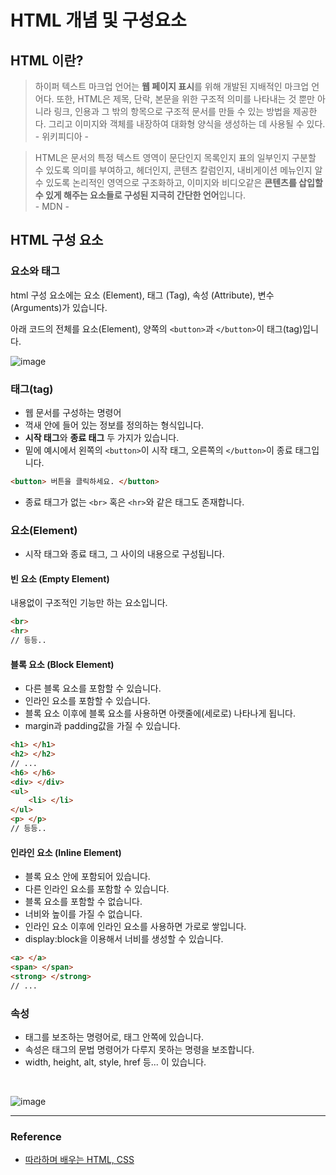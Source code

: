 # HTML 개념 및 구성요소

## HTML 이란?

> 하이퍼 텍스트 마크업 언어는 **웹 페이지 표시**를 위해 개발된 지배적인 마크업 언어다. 또한, HTML은 제목, 단락, 본문을 위한 구조적 의미를 나타내는 것 뿐만 아니라 링크, 인용과 그 밖의 항목으로 구조적 문서를 만들 수 있는 방법을 제공한다. 그리고 이미지와 객체를 내장하여 대화형 양식을 생성하는 데 사용될 수 있다.  
> \- 위키피디아 -

> HTML은 문서의 특정 텍스트 영역이 문단인지 목록인지 표의 일부인지 구분할 수 있도록 의미를 부여하고, 헤더인지, 콘텐츠 칼럼인지, 내비게이션 메뉴인지 알 수 있도록 논리적인 영역으로 구조화하고, 이미지와 비디오같은 **콘텐츠를 삽입할 수 있게 해주는 요소들로 구성된 지극히 간단한 언어**입니다.  
> \- MDN -

## HTML 구성 요소

### 요소와 태그

html 구성 요소에는 요소 (Element), 태그 (Tag), 속성 (Attribute), 변수 (Arguments)가 있습니다.

아래 코드의 전체를 요소(Element), 양쪽의 ```<button>```과 ```</button>```이 태그(tag)입니다.

![image](https://velog.velcdn.com/images/qorjiwon/post/4aa469ac-dddf-4e69-9c91-c138a2cf3b81/image.png)


### 태그(tag)

- 웹 문서를 구성하는 명령어
- 꺽새 안에 들어 있는 정보를 정의하는 형식입니다.
- **시작 태그**와 **종료 태그** 두 가지가 있습니다.
- 밑에 예시에서 왼쪽의 ```<button>```이 시작 태그, 오른쪽의 ```</button>```이 종료 태그입니다.

```html
<button> 버튼을 클릭하세요. </button>
```

- 종료 태그가 없는 ```<br>``` 혹은 ```<hr>```와 같은 태그도 존재합니다.

### 요소(Element)

- 시작 태그와 종료 태그, 그 사이의 내용으로 구성됩니다.

#### 빈 요소 (Empty Element)

내용없이 구조적인 기능만 하는 요소입니다.

```html
<br>
<hr>
// 등등..
```

#### 블록 요소 (Block Element)

- 다른 블록 요소를 포함할 수 있습니다.
- 인라인 요소를 포함할 수 있습니다.
- 블록 요소 이후에 블록 요소를 사용하면 아랫줄에(세로로) 나타나게 됩니다.
- margin과 padding값을 가질 수 있습니다.

```html
<h1> </h1>
<h2> </h2>
// ...
<h6> </h6>
<div> </div>
<ul>
    <li> </li>
</ul>
<p> </p>
// 등등..
```

#### 인라인 요소 (Inline Element)

- 블록 요소 안에 포함되어 있습니다.
- 다른 인라인 요소를 포함할 수 있습니다.
- 블록 요소를 포함할 수 없습니다.
- 너비와 높이를 가질 수 없습니다.
- 인라인 요소 이후에 인라인 요소를 사용하면 가로로 쌓입니다.
- display:block을 이용해서 너비를 생성할 수 있습니다.

```html
<a> </a>
<span> </span>
<strong> </strong>
// ...
```

### 속성

- 태그를 보조하는 명령어로, 태그 안쪽에 있습니다.
- 속성은 태그의 문법 명령어가 다루지 못하는 명령을 보조합니다.
- width, height, alt, style, href 등... 이 있습니다.
<br>

![image](https://velog.velcdn.com/images/qorjiwon/post/b4b7baf6-eb90-4ab2-aca6-a1dba9c00469/image.png)

---

### Reference

- [따라하며 배우는 HTML, CSS](https://www.inflearn.com/course/%EB%94%B0%EB%9D%BC%ED%95%98%EB%A9%B0-%EB%B0%B0%EC%9A%B0%EB%8A%94-html-css/dashboard)
